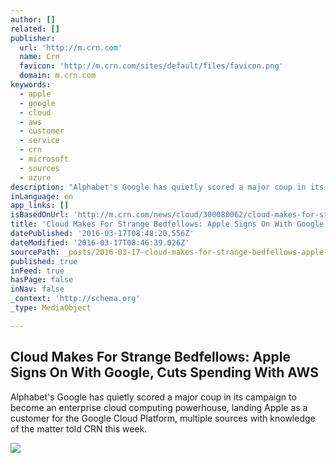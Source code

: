 ```yaml
---
author: []
related: []
publisher:
  url: 'http://m.crn.com'
  name: Crn
  favicon: 'http://m.crn.com/sites/default/files/favicon.png'
  domain: m.crn.com
keywords:
  - apple
  - google
  - cloud
  - aws
  - customer
  - service
  - crn
  - microsoft
  - sources
  - azure
description: "Alphabet's Google has quietly scored a major coup in its campaign to become an enterprise cloud computing powerhouse, landing Apple as a customer for the Google Cloud Platform, multiple sources with knowledge of the matter told CRN this week."
inLanguage: en
app_links: []
isBasedOnUrl: 'http://m.crn.com/news/cloud/300080062/cloud-makes-for-strange-bedfellows-apple-signs-on-with-google-cuts-spending-with-aws.htm'
title: 'Cloud Makes For Strange Bedfellows: Apple Signs On With Google, Cuts Spending With AWS'
datePublished: '2016-03-17T08:48:20.556Z'
dateModified: '2016-03-17T08:46:39.026Z'
sourcePath: _posts/2016-03-17-cloud-makes-for-strange-bedfellows-apple-signs-on-with-goog.md
published: true
inFeed: true
hasPage: false
inNav: false
_context: 'http://schema.org'
_type: MediaObject

---
```

<article style=""><h1>Cloud Makes For Strange Bedfellows: Apple Signs On With Google, Cuts Spending With AWS</h1><p>Alphabet's Google has quietly scored a major coup in its campaign to become an enterprise cloud computing powerhouse, landing Apple as a customer for the Google Cloud Platform, multiple sources with knowledge of the matter told CRN this week.</p><img src="http://i.crn.com/misc/thechannelco/CRN_positive-mobile.png" /></article>